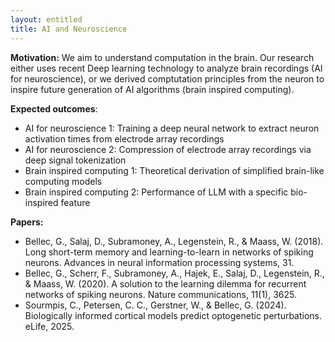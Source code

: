 ```yaml
---
layout: entitled
title: AI and Neuroscience
---
```


**Motivation:** 
We aim to understand computation in the brain. Our research either uses recent Deep learning technology to analyze brain recordings (AI for neuroscience), or we derived comptutation principles from the neuron to inspire future generation of AI algorithms (brain inspired computing).

**Expected outcomes**:
- AI for neuroscience 1: Training a deep neural network to extract neuron activation times from electrode array recordings  
- AI for neuroscience 2: Compression of electrode array recordings via deep signal tokenization  
- Brain inspired computing 1: Theoretical derivation of simplified brain-like computing models  
- Brain inspired computing 2: Performance of LLM with a specific bio-inspired feature 

**Papers:**
- Bellec, G., Salaj, D., Subramoney, A., Legenstein, R., & Maass, W. (2018). Long short-term memory and learning-to-learn in networks of spiking neurons. Advances in neural information processing systems, 31.  
- Bellec, G., Scherr, F., Subramoney, A., Hajek, E., Salaj, D., Legenstein, R., & Maass, W. (2020). A solution to the learning dilemma for recurrent networks of spiking neurons. Nature communications, 11(1), 3625.  
- Sourmpis, C., Petersen, C. C., Gerstner, W., & Bellec, G. (2024). Biologically informed cortical models predict optogenetic perturbations. eLife, 2025. 
